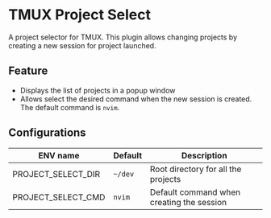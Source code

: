 # TMUX Project Select

A project selector for TMUX. This plugin allows changing projects by creating a new session for project launched.

## Feature

- Displays the list of projects in a popup window
- Allows select the desired command when the new session is created. The default command is `nvim`.

## Configurations

| ENV name           | Default | Description                               |
| ------------------ | ------- | ----------------------------------------- |
| PROJECT_SELECT_DIR | `~/dev` | Root directory for all the projects       |
| PROJECT_SELECT_CMD | `nvim`  | Default command when creating the session |
